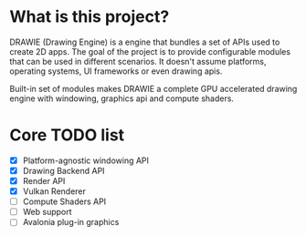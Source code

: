 ﻿# What is this project?

DRAWIE (Drawing Engine) is a engine that bundles a set of APIs used to create 2D apps.
The goal of the project is to provide configurable modules that can be used in different scenarios. It doesn't assume
platforms, operating systems, UI frameworks or even drawing apis. 

Built-in set of modules makes DRAWIE a complete GPU accelerated drawing engine with windowing, graphics api and compute shaders.

# Core TODO list

- [x] Platform-agnostic windowing API
- [x] Drawing Backend API
- [x] Render API
- [x] Vulkan Renderer
- [ ] Compute Shaders API
- [ ] Web support
- [ ] Avalonia plug-in graphics